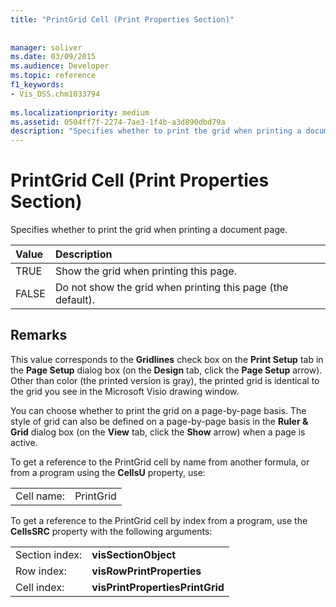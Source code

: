 ```yaml
---
title: "PrintGrid Cell (Print Properties Section)"
 
 
manager: soliver
ms.date: 03/09/2015
ms.audience: Developer
ms.topic: reference
f1_keywords:
- Vis_DSS.chm1033794
 
ms.localizationpriority: medium
ms.assetid: 0504ff7f-2274-7ae3-1f4b-a3d890dbd79a
description: "Specifies whether to print the grid when printing a document page."
---
```


# PrintGrid Cell (Print Properties Section)

Specifies whether to print the grid when printing a document page.
  
|**Value**|**Description**|
|:-----|:-----|
|TRUE  <br/> |Show the grid when printing this page.  <br/> |
|FALSE  <br/> |Do not show the grid when printing this page (the default).  <br/> |
   
## Remarks

This value corresponds to the **Gridlines** check box on the **Print Setup** tab in the **Page Setup** dialog box (on the **Design** tab, click the **Page Setup** arrow). Other than color (the printed version is gray), the printed grid is identical to the grid you see in the Microsoft Visio drawing window. 
  
You can choose whether to print the grid on a page-by-page basis. The style of grid can also be defined on a page-by-page basis in the **Ruler &amp; Grid** dialog box (on the **View** tab, click the **Show** arrow) when a page is active. 
  
To get a reference to the PrintGrid cell by name from another formula, or from a program using the **CellsU** property, use: 
  
|||
|:-----|:-----|
|Cell name:  <br/> |PrintGrid  <br/> |
   
To get a reference to the PrintGrid cell by index from a program, use the **CellsSRC** property with the following arguments: 
  
|||
|:-----|:-----|
|Section index:  <br/> |**visSectionObject** <br/> |
|Row index:  <br/> |**visRowPrintProperties** <br/> |
|Cell index:  <br/> |**visPrintPropertiesPrintGrid** <br/> |
   

